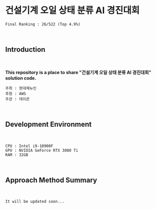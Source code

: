 # 건설기계 오일 상태 분류 AI 경진대회

```
Final Ranking : 26/522 (Top 4.9%)
```

</br>

## Introduction

</br>

__This repository is a place to share "건설기계 오일 상태 분류 AI 경진대회" solution code.__
</br>

```
주최 : 현대제뉴인
후원 : AWS
주관 : 데이콘
```
</br>


## Development Environment
</br>

```
CPU : Intel i9-10900F
GPU : NVIDIA GeForce RTX 3080 Ti
RAM : 32GB
```
</br>

## Approach Method Summary
</br>


```
It will be updated soon...
```

</br>

## 

